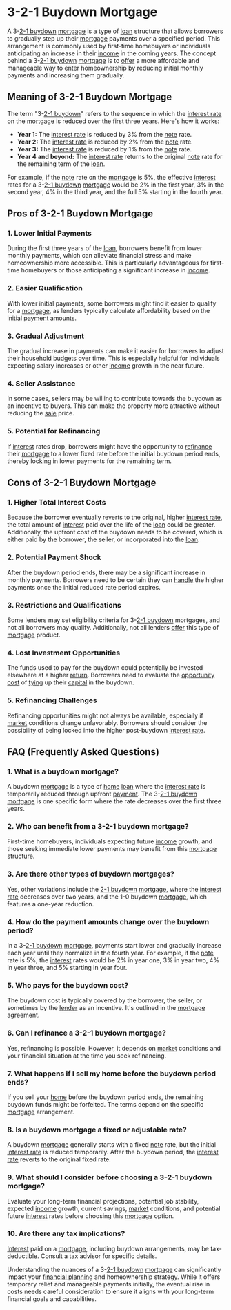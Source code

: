 # 3-2-1 Buydown Mortgage

A 3-[2-1 buydown](../1/2-1_buydown.md) [mortgage](../m/mortgage.md) is a type of [loan](../l/loan.md) structure that allows borrowers to gradually step up their [mortgage](../m/mortgage.md) payments over a specified period. This arrangement is commonly used by first-time homebuyers or individuals anticipating an increase in their [income](../i/income.md) in the coming years. The concept behind a 3-[2-1 buydown](../1/2-1_buydown.md) [mortgage](../m/mortgage.md) is to [offer](../o/offer.md) a more affordable and manageable way to enter homeownership by reducing initial monthly payments and increasing them gradually. 

## Meaning of 3-2-1 Buydown Mortgage

The term "3-[2-1 buydown](../1/2-1_buydown.md)" refers to the sequence in which the [interest rate](../i/interest_rate.md) on the [mortgage](../m/mortgage.md) is reduced over the first three years. Here's how it works:
- **Year 1:** The [interest rate](../i/interest_rate.md) is reduced by 3% from the [note](../n/note.md) rate.
- **Year 2:** The [interest rate](../i/interest_rate.md) is reduced by 2% from the [note](../n/note.md) rate.
- **Year 3:** The [interest rate](../i/interest_rate.md) is reduced by 1% from the [note](../n/note.md) rate.
- **Year 4 and beyond:** The [interest rate](../i/interest_rate.md) returns to the original [note](../n/note.md) rate for the remaining term of the [loan](../l/loan.md).

For example, if the [note](../n/note.md) rate on the [mortgage](../m/mortgage.md) is 5%, the effective [interest](../i/interest.md) rates for a 3-[2-1 buydown](../1/2-1_buydown.md) [mortgage](../m/mortgage.md) would be 2% in the first year, 3% in the second year, 4% in the third year, and the full 5% starting in the fourth year.

## Pros of 3-2-1 Buydown Mortgage

### 1. Lower Initial Payments
During the first three years of the [loan](../l/loan.md), borrowers benefit from lower monthly payments, which can alleviate financial stress and make homeownership more accessible. This is particularly advantageous for first-time homebuyers or those anticipating a significant increase in [income](../i/income.md).

### 2. Easier Qualification
With lower initial payments, some borrowers might find it easier to qualify for a [mortgage](../m/mortgage.md), as lenders typically calculate affordability based on the initial [payment](../p/payment.md) amounts.

### 3. Gradual Adjustment
The gradual increase in payments can make it easier for borrowers to adjust their household budgets over time. This is especially helpful for individuals expecting salary increases or other [income](../i/income.md) growth in the near future.

### 4. Seller Assistance
In some cases, sellers may be willing to contribute towards the buydown as an incentive to buyers. This can make the property more attractive without reducing the [sale](../s/sale.md) price.

### 5. Potential for Refinancing
If [interest](../i/interest.md) rates drop, borrowers might have the opportunity to [refinance](../r/refinance.md) their [mortgage](../m/mortgage.md) to a lower fixed rate before the initial buydown period ends, thereby locking in lower payments for the remaining term.

## Cons of 3-2-1 Buydown Mortgage

### 1. Higher Total Interest Costs
Because the borrower eventually reverts to the original, higher [interest rate](../i/interest_rate.md), the total amount of [interest](../i/interest.md) paid over the life of the [loan](../l/loan.md) could be greater. Additionally, the upfront cost of the buydown needs to be covered, which is either paid by the borrower, the seller, or incorporated into the [loan](../l/loan.md).

### 2. Potential Payment Shock
After the buydown period ends, there may be a significant increase in monthly payments. Borrowers need to be certain they can [handle](../h/handle.md) the higher payments once the initial reduced rate period expires.

### 3. Restrictions and Qualifications
Some lenders may set eligibility criteria for 3-[2-1 buydown](../1/2-1_buydown.md) mortgages, and not all borrowers may qualify. Additionally, not all lenders [offer](../o/offer.md) this type of [mortgage](../m/mortgage.md) product.

### 4. Lost Investment Opportunities
The funds used to pay for the buydown could potentially be invested elsewhere at a higher [return](../r/return.md). Borrowers need to evaluate the [opportunity cost](../o/opportunity_cost.md) of [tying](../t/tying.md) up their [capital](../c/capital.md) in the buydown.

### 5. Refinancing Challenges
Refinancing opportunities might not always be available, especially if [market](../m/market.md) conditions change unfavorably. Borrowers should consider the possibility of being locked into the higher post-buydown [interest rate](../i/interest_rate.md).

## FAQ (Frequently Asked Questions)

### 1. What is a buydown mortgage?
A buydown [mortgage](../m/mortgage.md) is a type of [home](../h/home.md) [loan](../l/loan.md) where the [interest rate](../i/interest_rate.md) is temporarily reduced through upfront [payment](../p/payment.md). The 3-[2-1 buydown](../1/2-1_buydown.md) [mortgage](../m/mortgage.md) is one specific form where the rate decreases over the first three years.

### 2. Who can benefit from a 3-2-1 buydown mortgage?
First-time homebuyers, individuals expecting future [income](../i/income.md) growth, and those seeking immediate lower payments may benefit from this [mortgage](../m/mortgage.md) structure.

### 3. Are there other types of buydown mortgages?
Yes, other variations include the [2-1 buydown](../1/2-1_buydown.md) [mortgage](../m/mortgage.md), where the [interest rate](../i/interest_rate.md) decreases over two years, and the 1-0 buydown [mortgage](../m/mortgage.md), which features a one-year reduction.

### 4. How do the payment amounts change over the buydown period?
In a 3-[2-1 buydown](../1/2-1_buydown.md) [mortgage](../m/mortgage.md), payments start lower and gradually increase each year until they normalize in the fourth year. For example, if the [note](../n/note.md) rate is 5%, the [interest](../i/interest.md) rates would be 2% in year one, 3% in year two, 4% in year three, and 5% starting in year four.

### 5. Who pays for the buydown cost?
The buydown cost is typically covered by the borrower, the seller, or sometimes by the [lender](../l/lender.md) as an incentive. It's outlined in the [mortgage](../m/mortgage.md) agreement.

### 6. Can I refinance a 3-2-1 buydown mortgage?
Yes, refinancing is possible. However, it depends on [market](../m/market.md) conditions and your financial situation at the time you seek refinancing.

### 7. What happens if I sell my home before the buydown period ends?
If you sell your [home](../h/home.md) before the buydown period ends, the remaining buydown funds might be forfeited. The terms depend on the specific [mortgage](../m/mortgage.md) arrangement.

### 8. Is a buydown mortgage a fixed or adjustable rate?
A buydown [mortgage](../m/mortgage.md) generally starts with a fixed [note](../n/note.md) rate, but the initial [interest rate](../i/interest_rate.md) is reduced temporarily. After the buydown period, the [interest rate](../i/interest_rate.md) reverts to the original fixed rate.

### 9. What should I consider before choosing a 3-2-1 buydown mortgage?
Evaluate your long-term financial projections, potential job stability, expected [income](../i/income.md) growth, current savings, [market](../m/market.md) conditions, and potential future [interest](../i/interest.md) rates before choosing this [mortgage](../m/mortgage.md) option.

### 10. Are there any tax implications?
[Interest](../i/interest.md) paid on a [mortgage](../m/mortgage.md), including buydown arrangements, may be tax-deductible. Consult a tax advisor for specific details.

Understanding the nuances of a 3-[2-1 buydown](../1/2-1_buydown.md) [mortgage](../m/mortgage.md) can significantly impact your [financial planning](../f/financial_planning.md) and homeownership strategy. While it offers temporary relief and manageable payments initially, the eventual rise in costs needs careful consideration to ensure it aligns with your long-term financial goals and capabilities.